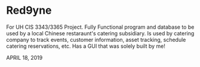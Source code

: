 # Red9yne
For UH CIS 3343/3365 Project.
Fully Functional program and database to be used by a local Chinese restaraunt's catering subsidiary. 
Is used by catering company to track events, customer information, asset tracking, schedule catering reservations, etc. Has a GUI that was solely built by me!

APRIL 18, 2019
